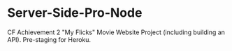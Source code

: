 # Server-Side-Pro-Node
CF Achievement 2 "My Flicks" Movie Website Project (including building an API). 
Pre-staging for Heroku.